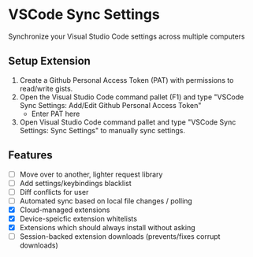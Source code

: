 # VSCode Sync Settings
Synchronize your Visual Studio Code settings across multiple computers 

## Setup Extension
1. Create a Github Personal Access Token (PAT) with permissions to read/write gists.
2. Open the Visual Studio Code command pallet (F1) and type "VSCode Sync Settings: Add/Edit Github Personal Access Token"
    - Enter PAT here
3. Open Visual Studio Code command pallet and type "VSCode Sync Settings: Sync Settings" to manually sync settings.


## Features
- [ ] Move over to another, lighter request library
- [ ] Add settings/keybindings blacklist
- [ ] Diff conflicts for user
- [ ] Automated sync based on local file changes / polling
- [x] Cloud-managed extensions
- [x] Device-speicfic extension whitelists
- [x] Extensions which should always install without asking
- [ ] Session-backed extension downloads (prevents/fixes corrupt downloads)
